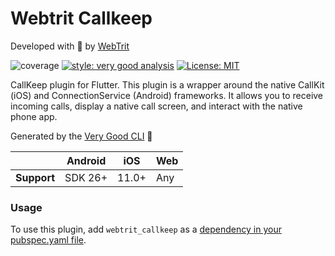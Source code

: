 # Webtrit Callkeep


Developed with 💙 by [WebTrit][webtrit_link]

![coverage][coverage_badge]
[![style: very good analysis][very_good_analysis_badge]][very_good_analysis_link]
[![License: MIT][license_badge]][license_link]

CallKeep plugin for Flutter. This plugin is a wrapper around the native CallKit (iOS) and ConnectionService (Android) frameworks. It allows you to receive incoming calls, display a native call screen, and interact with the native phone app.

Generated by the [Very Good CLI][very_good_cli_link] 🤖



|             | Android | iOS   | Web   |
|-------------|---------|-------|-------|
| **Support** | SDK 26+ | 11.0+ | Any   |

### Usage

To use this plugin, add `webtrit_callkeep` as a [dependency in your pubspec.yaml file](https://flutter.dev/platform-plugins/).


<!-- 
### Integration tests 🧪

Very Good Flutter Plugin uses [fluttium][fluttium_link] for integration tests. Those tests are located 
in the front facing package `webtrit_callkeep` example. 

**❗ In order to run the integration tests, you need to have the `fluttium_cli` installed. [See how][fluttium_install].**

To run the integration tests, run the following command from the root of the project:

```sh
cd webtrit_callkeep/example
fluttium test flows/test_platform_name.yaml
``` -->

[coverage_badge]: webtrit_callkeep/coverage_badge.svg
[license_badge]: https://img.shields.io/badge/license-MIT-blue.svg
[license_link]: https://opensource.org/licenses/MIT
[logo_black]: https://raw.githubusercontent.com/VGVentures/very_good_brand/main/styles/README/vgv_logo_black.png#gh-light-mode-only
[logo_white]: https://raw.githubusercontent.com/VGVentures/very_good_brand/main/styles/README/vgv_logo_white.png#gh-dark-mode-only
[very_good_analysis_badge]: https://img.shields.io/badge/style-very_good_analysis-B22C89.svg
[very_good_analysis_link]: https://pub.dev/packages/very_good_analysis
[very_good_cli_link]: https://github.com/VeryGoodOpenSource/very_good_cli
[very_good_ventures_link]: https://verygood.ventures/?utm_source=github&utm_medium=banner&utm_campaign=core
[very_good_ventures_link_dark]: https://verygood.ventures/?utm_source=github&utm_medium=banner&utm_campaign=core#gh-dark-mode-only
[very_good_ventures_link_light]: https://verygood.ventures/?utm_source=github&utm_medium=banner&utm_campaign=core#gh-light-mode-only
[fluttium_link]: https://fluttium.dev/
[fluttium_install]: https://fluttium.dev/docs/getting-started/installing-cli
[webtrit_link]: https://webtrit.com/